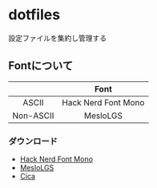 # dotfiles

設定ファイルを集約し管理する

## Fontについて

| | Font |
| :--: | :--: |
| ASCII | Hack Nerd Font Mono |
| Non-ASCII | MesloLGS |

### ダウンロード

- [Hack Nerd Font Mono](https://github.com/ryanoasis/nerd-fonts#option-4-homebrew-fonts)
- [MesloLGS](https://github.com/romkatv/powerlevel10k#meslo-nerd-font-patched-for-powerlevel10k)
- [Cica](https://github.com/miiton/Cica)
